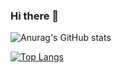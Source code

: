 ### Hi there 👋

<!--
**pabalaba/pabalaba** is a ✨ _special_ ✨ repository because its `README.md` (this file) appears on your GitHub profile.

Here are some ideas to get you started:

- 🔭 I’m currently working on ...
- 🌱 I’m currently learning ...
- 👯 I’m looking to collaborate on ...
- 🤔 I’m looking for help with ...
- 💬 Ask me about ...
- 📫 How to reach me: ...
- 😄 Pronouns: ...
- ⚡ Fun fact: ...
-->
![Anurag's GitHub stats](https://github-readme-stats.vercel.app/api?username=&show_icons=true&theme=radical)

[![Top Langs](https://github-readme-stats.vercel.app/api/top-langs/?username=pabalaba)](https://github.com/anuraghazra/github-readme-stats)
